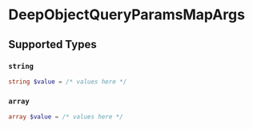 # DeepObjectQueryParamsMapArgs


## Supported Types

### `string`

```php
string $value = /* values here */
```

### `array`

```php
array $value = /* values here */
```

